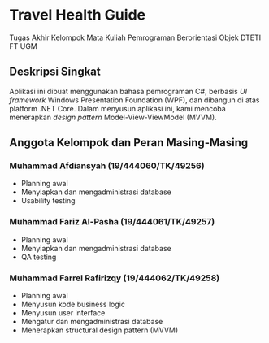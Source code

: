 # Travel Health Guide
Tugas Akhir Kelompok Mata Kuliah Pemrograman Berorientasi Objek DTETI FT UGM

## Deskripsi Singkat
Aplikasi ini dibuat menggunakan bahasa pemrograman C#, berbasis *UI framework* Windows Presentation Foundation (WPF), dan dibangun di atas platform .NET Core. Dalam menyusun aplikasi ini, kami mencoba menerapkan *design pattern* Model-View-ViewModel (MVVM).

## Anggota Kelompok dan Peran Masing-Masing

### Muhammad Afdiansyah (19/444060/TK/49256)
- Planning awal
- Menyiapkan dan mengadministrasi database
- Usability testing

### Muhammad Fariz Al-Pasha (19/444061/TK/49257)
- Planning awal
- Menyiapkan dan mengadministrasi database
- QA testing

### Muhammad Farrel Rafirizqy (19/444062/TK/49258)
- Planning awal
- Menyusun kode business logic
- Menyusun user interface
- Mengatur dan mengadministrasi database
- Menerapkan structural design pattern (MVVM)

